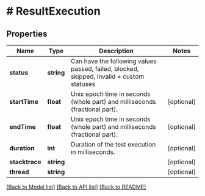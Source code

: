 # # ResultExecution

## Properties

Name | Type | Description | Notes
------------ | ------------- | ------------- | -------------
**status** | **string** | Can have the following values passed, failed, blocked, skipped, invalid + custom statuses |
**startTime** | **float** | Unix epoch time in seconds (whole part) and milliseconds (fractional part). | [optional]
**endTime** | **float** | Unix epoch time in seconds (whole part) and milliseconds (fractional part). | [optional]
**duration** | **int** | Duration of the test execution in milliseconds. | [optional]
**stacktrace** | **string** |  | [optional]
**thread** | **string** |  | [optional]

[[Back to Model list]](../../README.md#models) [[Back to API list]](../../README.md#endpoints) [[Back to README]](../../README.md)
